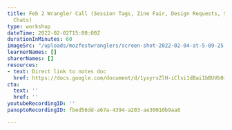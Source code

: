 ```yaml
---
title: Feb 2 Wrangler Call (Session Tags, Zine Fair, Design Requests, Space Coffee
  Chats)
type: workshop
dateTime: 2022-02-02T15:00:00Z
durationInMinutes: 60
imageSrc: "/uploads/mozfestwranglers/screen-shot-2022-02-04-at-5-09-25-pm.png"
learnerNames: []
sharerNames: []
resources:
- text: Direct link to notes doc
  href: https://docs.google.com/document/d/1yxyrsZlH-iClsi1dBai1bBUVb0iH4fzyIWxIotDMc58/edit#bookmark=id.65f7ievybkt
cta:
  text: ''
  href: ''
youtubeRecordingID: ''
panoptoRecordingID: fbed56dd-a67a-4394-a203-ae30010b9aa8

---
```


